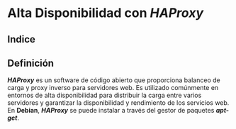 # Alta Disponibilidad con ***HAProxy***

## Indice

## Definición 

***HAProxy*** es un software de código abierto que proporciona balanceo de carga y proxy inverso para servidores web. Es utilizado comúnmente en entornos de alta disponibilidad para distribuir la carga entre varios servidores y garantizar la disponibilidad y rendimiento de los servicios web. En **Debian**, ***HAProxy*** se puede instalar a través del gestor de paquetes ***apt-get***.
